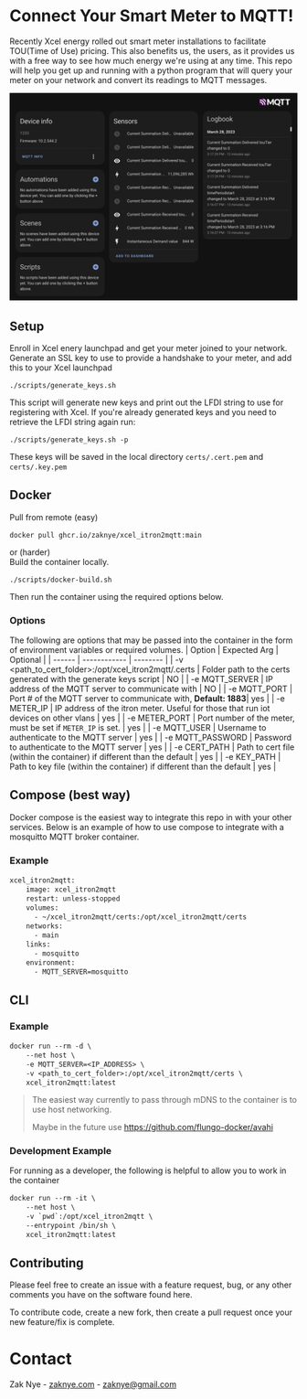 # Connect Your Smart Meter to MQTT!

Recently Xcel energy rolled out smart meter installations to facilitate TOU(Time of Use) pricing. This also benefits us, the users, as it provides us with a free way to see how much energy we're using at any time. This repo will help you get up and running with a python program that will query your meter on your network and convert its readings to MQTT messages.

![Homeassistant Screenshot](docs/homeassistant_screenshot.png)

## Setup

Enroll in Xcel enery launchpad and get your meter joined to your network.\
Generate an SSL key to use to provide a handshake to your meter, and add this to your Xcel launchpad 
```
./scripts/generate_keys.sh
```
This script will generate new keys and print out the LFDI string to use for registering with Xcel. If you're already generated keys and you need to retrieve the LFDI string again run:
```
./scripts/generate_keys.sh -p
```
These keys will be saved in the local directory `certs/.cert.pem` and `certs/.key.pem`

## Docker
Pull from remote (easy)
```
docker pull ghcr.io/zaknye/xcel_itron2mqtt:main
```
or (harder)\
Build the container locally.
```
./scripts/docker-build.sh
```
Then run the container using the required options below. 
### Options
The following are options that may be passed into the container in the form of environment variables or required volumes.
| Option | Expected Arg | Optional | 
| ------ | ------------ | -------- |
| -v <path_to_cert_folder>:/opt/xcel_itron2mqtt/.certs | Folder path to the certs generated with the generate keys script | NO |
| -e MQTT_SERVER | IP address of the MQTT server to communicate with | NO |
| -e MQTT_PORT | Port # of the MQTT server to communicate with, **Default: 1883**| yes |
| -e METER_IP | IP address of the itron meter. Useful for those that run iot devices on other vlans | yes |
| -e METER_PORT | Port number of the meter, must be set if `METER_IP` is set. | yes |
| -e MQTT_USER | Username to authenticate to the MQTT server | yes |
| -e MQTT_PASSWORD | Password to authenticate to the MQTT server | yes | 
| -e CERT_PATH | Path to cert file (within the container) if different than the default | yes |
| -e KEY_PATH | Path to key file (within the container) if different than the default | yes |
## Compose (best way)
Docker compose is the easiest way to integrate this repo in with your other services. Below is an example of how to use compose to integrate with a mosquitto MQTT broker container.
### Example
```
xcel_itron2mqtt:
    image: xcel_itron2mqtt
    restart: unless-stopped
    volumes:
      - ~/xcel_itron2mqtt/certs:/opt/xcel_itron2mqtt/certs
    networks:
      - main
    links:
      - mosquitto
    environment:
      - MQTT_SERVER=mosquitto
```
## CLI 
### Example
```
docker run --rm -d \
    --net host \
    -e MQTT_SERVER=<IP_ADDRESS> \
    -v <path_to_cert_folder>:/opt/xcel_itron2mqtt/certs \
    xcel_itron2mqtt:latest
```
> The easiest way currently to pass through mDNS to the container is to use host networking.
>
> Maybe in the future use https://github.com/flungo-docker/avahi
### Development Example
For running as a developer, the following is helpful to allow you to work in the container
```
docker run --rm -it \
    --net host \
    -v `pwd`:/opt/xcel_itron2mqtt \
    --entrypoint /bin/sh \
    xcel_itron2mqtt:latest
```
## Contributing

Please feel free to create an issue with a feature request, bug, or any other comments you have on the software found here.

To contribute code, create a new fork, then create a pull request once your new feature/fix is complete.

# Contact
Zak Nye - [zaknye.com](https://zaknye.com) - zaknye@gmail.com